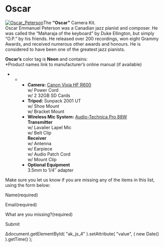 # Oscar

[![Oscar_Peterson](https://make.wordpress.org/community/files/2015/09/Oscar_Peterson-300x261.jpg)](https://make.wordpress.org/community/files/2015/09/Oscar_Peterson.jpg)The **“Oscar”** Camera Kit.  
Oscar Emmanuel Peterson was a Canadian jazz pianist and composer. He was called the “Maharaja of the keyboard” by Duke Ellington, but simply “O.P.” by his friends. He released over 200 recordings, won eight Grammy Awards, and received numerous other awards and honours. He is considered to have been one of the greatest jazz pianists.

**Oscar’s** color tag is **Neon** and contains:  
\*Product names link to manufacturer’s online manual (if available)

*   *   *   **Camera:** [Canon Vixia HF R600](https://wptv.files.wordpress.com/2015/08/hfr60-62-600-im-n-en.pdf)  
            w/ Power Cord  
            w/ 2 32GB SD Cards
        *   **Tripod:** Sunpack 2001 UT  
            w/ Shoe Mount  
            w/ Bracket Mount
        *   **Wireless Mic System:** [Audio-Technica Pro 88W](https://wptv.files.wordpress.com/2015/08/audio-technic-pro88w.pdf)  
            **Transmitter**  
            w/ Lavalier Lapel Mic  
            w/ Belt Clip  
            **Receiver**  
            w/ Antenna  
            w/ Earpiece  
            w/ Audio Patch Cord  
            w/ Mount Clip
        *   **Optional Equipment**  
            3.5mm to 1/4″ adapter

Make sure you let us know if you are missing any of the items in this list, using the form below:

Name(required) 

Email(required) 

What are you missing?(required)

Submit   

Δdocument.getElementById( "ak\_js\_4" ).setAttribute( "value", ( new Date() ).getTime() );

<!--
*   [To-do](# "To-do")
-->
